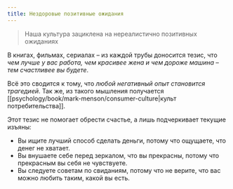 ```yaml
---
title: Нездоровые позитивные ожидания
---
```

> Наша культура зациклена на нереалистично позитивных ожиданиях

В книгах, фильмах, сериалах – из каждой трубы доносится тезис, что *чем лучше у вас работа, чем красивее жена и чем дороже машина – тем счастливее вы будете*.

Всё это сводится к тому, что *любой негативный опыт становится трагедией*. Так же, из такого мышления получается [[psychology/book/mark-menson/consumer-culture|культ потребительства]].

Этот тезис не помогает обрести счастье, а лишь подчеркивает текущие изъяны:
- Вы ищите лучший способ сделать деньги, потому что ощущаете, что денег не хватает.
- Вы внушаете себе перед зеркалом, что вы прекрасны, потому что прекрасным вы себя не чувствуете.
- Вы следуете советам по свиданиям, потому что не верите, что вас можно любить таким, какой вы есть.